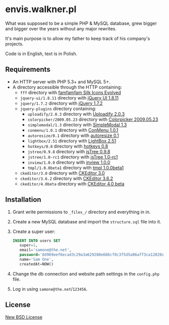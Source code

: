 envis.walkner.pl
================

What was supposed to be a simple PHP & MySQL database,
grew bigger and bigger over the years without any major rewrites.

It's main purpose is to allow my father to keep track of his company's projects.

Code is in English, text is in Polish.

## Requirements

* An HTTP server with PHP 5.3+ and MySQL 5+.
* A directory accessible through the HTTP containing:
  * `fff` directory with [famfamfam Silk Icons Evolved](http://code.google.com/p/famfamfam/)
  * `jquery-ui/1.8.11` directory with [jQuery UI 1.8.11](http://jqueryui.com/)
  * `jquery/1.7.2` directory with [jQuery 1.7.2](http://jquery.com/)
  * `jquery-plugins` directory containing:
      * `uploadify/2.0.3` directory with [Uploadify 2.0.3](http://www.uploadify.com/)
      * `colorpicker/2009.05.23` directory with [Colorpicker 2009.05.23](http://www.eyecon.ro/colorpicker/)
      * `simplemodal/1.3` directory with [SimpleModal 1.3](http://www.ericmmartin.com/projects/simplemodal/)
      * `conmenu/1.0.1` directory with [ConMenu 1.0.1](http://archive.plugins.jquery.com/project/conmenu)
      * `autoresize/0.1` directory with [autoresize 0.1](http://cdn1.walkner.pl/jquery-plugins/autoresize/jquery.autoresize-0.1.zip)
      * `lightbox/2.51` directory with [LightBox 2.51](http://lokeshdhakar.com/projects/lightbox2/)
      * `hotkeys/0.8` directory with [hotkeys 0.8](http://www.openjs.com/scripts/events/keyboard_shortcuts/)
      * `jstree/0.9.8` directory with [jsTree 0.9.8](http://www.jstree.com/)
      * `jstree/1.0-rc1` directory with [jsTree 1.0-rc1](http://www.jstree.com/)
      * `inview/1.0.0` directory with [inview 1.0.0](https://github.com/protonet/jquery.inview)
      * `tmpl/1.0.0beta1` directory with [tmpl 1.0.0beta1](http://api.jquery.com/category/plugins/templates/)
  * `ckeditor/3.0` directory with [CKEditor 3.0](http://ckeditor.com/)
  * `ckeditor/3.6.2` directory with [CKEditor 3.6.2](http://ckeditor.com/)
  * `ckeditor/4.0beta` directory with [CKEditor 4.0 beta](http://ckeditor.com/)

## Installation

1. Grant write permissions to `_files_/` directory and everything in in.
2. Create a new MySQL database and import the `structure.sql` file into it.
3. Create a super user:

   ```sql
   INSERT INTO users SET
      super=1,
      email='samone@the.net',
      password='8d969eef6ecad3c29a3a629280e686cf0c3f5d5a86aff3ca12020c923adc6c92',
      name='Sam One',
      createdAt=NOW()
   ```

4. Change the db connection and website path settings in the `config.php` file.
5. Log in using `samone@the.net`/`123456`.

## License

[New BSD License](http://opensource.org/licenses/BSD-3-Clause)
